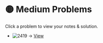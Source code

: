 # 🟡 Medium Problems

Click a problem to view your notes & solution.

- ![2419](https://img.shields.io/badge/2419-longest_subarray_with_maximum_bitwise_and-brightgreen) → [View](/problems/2419.md)

